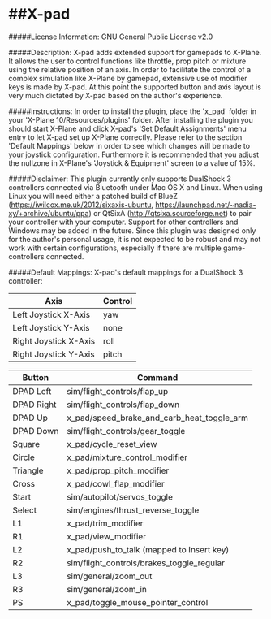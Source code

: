 ##X-pad
=====

#####License Information:
GNU General Public License v2.0

#####Description:
X-pad adds extended support for gamepads to X-Plane.
It allows the user to control functions like throttle, prop pitch or mixture using the relative position of an axis.
In order to facilitate the control of a complex simulation like X-Plane by gamepad, extensive use of modifier keys is made by X-pad.
At this point the supported button and axis layout is very much dictated by X-pad based on the author's experience.

#####Instructions:
In order to install the plugin, place the 'x_pad' folder in your 'X-Plane 10/Resources/plugins' folder.
After installing the plugin you should start X-Plane and click X-pad's 'Set Default Assignments' menu entry to let X-pad set up X-Plane correctly.
Please refer to the section 'Default Mappings' below in order to see which changes will be made to your joystick configuration.
Furthermore it is recommended that you adjust the nullzone in X-Plane's 'Joystick & Equipment' screen to a value of 15%.

#####Disclaimer:
This plugin currently only supports DualShock 3 controllers connected via Bluetooth under Mac OS X and Linux.
When using Linux you will need either a patched build of BlueZ (https://iwilcox.me.uk/2012/sixaxis-ubuntu, https://launchpad.net/~nadia-xy/+archive/ubuntu/ppa) or  QtSixA (http://qtsixa.sourceforge.net) to pair your controller with your computer.
Support for other controllers and Windows may be added in the future.
Since this plugin was designed only for the author's personal usage, it is not expected to be robust and may not work with certain configurations, especially if there are multiple game-controllers connected.

#####Default Mappings:
X-pad's default mappings for a DualShock 3 controller:

| Axis                  | Control |
| --------------------- | ------- |
| Left Joystick X-Axis  | yaw     |
| Left Joystick Y-Axis  | none    |
| Right Joystick X-Axis | roll    |
| Right Joystick Y-Axis | pitch   |

| Button     | Command                                    |
| ---------- | -------------------------------------------|
| DPAD Left  | sim/flight_controls/flap_up                |
| DPAD Right | sim/flight_controls/flap_down              |
| DPAD Up    | x_pad/speed_brake_and_carb_heat_toggle_arm |
| DPAD Down  | sim/flight_controls/gear_toggle            |
| Square     | x_pad/cycle_reset_view                     |
| Circle     | x_pad/mixture_control_modifier             |
| Triangle   | x_pad/prop_pitch_modifier                  |
| Cross      | x_pad/cowl_flap_modifier                   |
| Start      | sim/autopilot/servos_toggle                |
| Select     | sim/engines/thrust_reverse_toggle          |
| L1         | x_pad/trim_modifier                        |
| R1         | x_pad/view_modifier                        |
| L2         | x_pad/push_to_talk (mapped to Insert key)  |
| R2         | sim/flight_controls/brakes_toggle_regular  |
| L3         | sim/general/zoom_out                       |
| R3         | sim/general/zoom_in                        |
| PS         | x_pad/toggle_mouse_pointer_control         |
